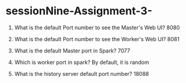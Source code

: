 # sessionNine-Assignment-3-

1.	What is the default Port number to see the Master's Web UI?  8080

2.	What is the default Port number to see the Worker's Web UI? 8081

3.	What is the default Master port in Spark? 7077

4.	Which is worker port in spark? By default, it is random

5.	What is the history server default port number? 18088

